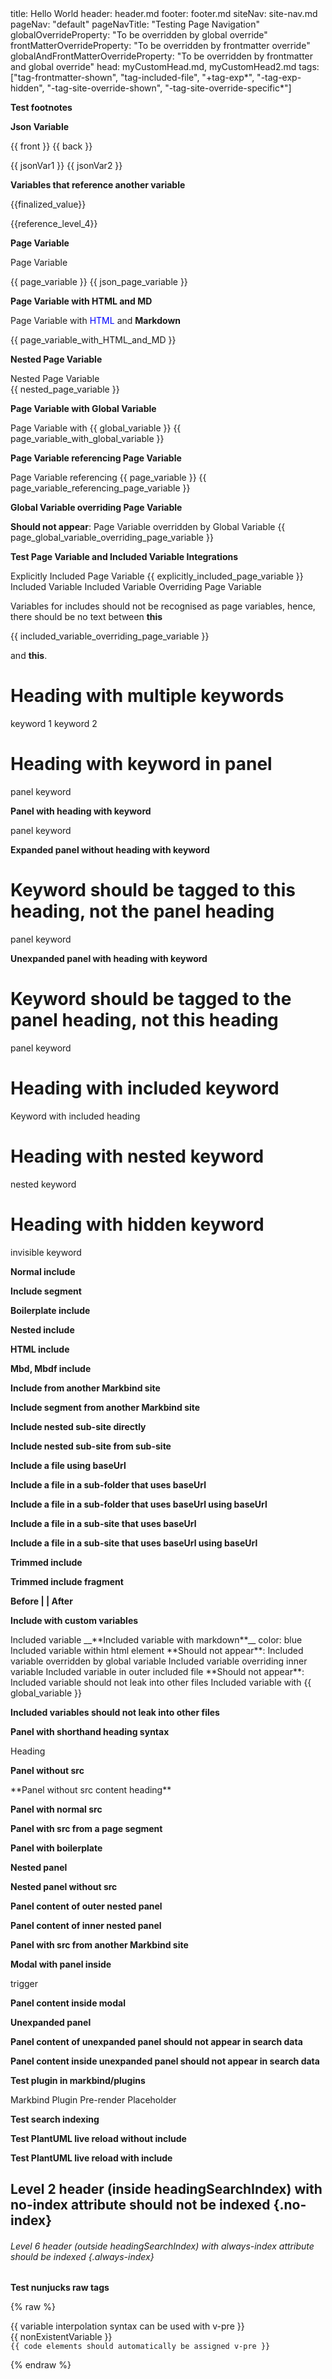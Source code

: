 <frontmatter>
title: Hello World
header: header.md
footer: footer.md
siteNav: site-nav.md
pageNav: "default"
pageNavTitle: "Testing Page Navigation"
globalOverrideProperty: "To be overridden by global override"
frontMatterOverrideProperty: "To be overridden by frontmatter override"
globalAndFrontMatterOverrideProperty: "To be overridden by frontmatter and global override"
head: myCustomHead.md, myCustomHead2.md
tags: ["tag-frontmatter-shown", "tag-included-file", "+tag-exp*", "-tag-exp-hidden", "-tag-site-override-shown", "-tag-site-override-specific*"]
</frontmatter>

<div class="website-content">

**Test footnotes**

<include src="testFootnotes.md" />

**Json Variable**

{{ front }} {{ back }}

{{ jsonVar1 }} {{ jsonVar2 }}

**Variables that reference another variable**

{{finalized_value}}

{{reference_level_4}}

**Page Variable**

<variable name="page_variable">Page Variable</variable>
<variable from="jsonPageVariable.json" />

{{ page_variable }} {{ json_page_variable }}

**Page Variable with HTML and MD**

<variable name="page_variable_with_HTML_and_MD">Page Variable with <span style="color: blue;">HTML</span> and **Markdown**</variable>

{{ page_variable_with_HTML_and_MD }}

**Nested Page Variable**

<div>
  <span>
    <variable name="nested_page_variable">Nested Page Variable</variable>
  </span>
</div>
{{ nested_page_variable }}

**Page Variable with Global Variable**

<variable name="page_variable_with_global_variable">Page Variable with {{ global_variable }}</variable>
{{ page_variable_with_global_variable }}

**Page Variable referencing Page Variable**

<variable name="page_variable_referencing_page_variable">Page Variable referencing {{ page_variable }}</variable>
{{ page_variable_referencing_page_variable }}

**Global Variable overriding Page Variable**

<variable name="page_global_variable_overriding_page_variable">**Should not appear**: Page Variable overridden by Global Variable</variable>
{{ page_global_variable_overriding_page_variable }}

**Test Page Variable and Included Variable Integrations**

<variable name="explicitly_included_page_variable">Explicitly Included Page Variable</variable>
<include src="testPageVariablesInInclude.md">
  <variable name="explicitly_included_page_variable">{{ explicitly_included_page_variable }}</variable>
  <variable name="included_variable">Included Variable</variable>
  <variable name="included_variable_overriding_page_variable">Included Variable Overriding Page Variable</variable>
</include>

Variables for includes should not be recognised as page variables, hence, there should be no text between **this**

{{ included_variable_overriding_page_variable }}

and **this**.

# Heading with multiple keywords
<span class="keyword">keyword 1</span>
<span class="keyword">keyword 2</span>

# Heading with keyword in panel
<panel header="Panel with keyword" expanded>
  <span class="keyword">panel keyword</span>
</panel>

**Panel with heading with keyword**

<panel header="# Panel with heading" expanded>
  <span class="keyword">panel keyword</span>
</panel>

**Expanded panel without heading with keyword**

<panel header="# Panel without heading with keyword" expanded>

  # Keyword should be tagged to this heading, not the panel heading
  <span class="keyword">panel keyword</span>
</panel>

**Unexpanded panel with heading with keyword**
<panel header="# Panel with heading with keyword">

  # Keyword should be tagged to the panel heading, not this heading
  <span class="keyword">panel keyword</span>
</panel>

# Heading with included keyword
<include src="testKeyword.md" />

<include src="testKeywordHeading.md" />
<span class="keyword">Keyword with included heading</span>

# Heading with nested keyword
<div>
  <div>
    <div>
      <span class="keyword">nested keyword</span>
    </div>
  </div>
</div>

# Heading with hidden keyword
<span class="keyword d-none">invisible keyword</span>

<include src="testTags.md" />

**Normal include**

<include src="requirements/EstablishingRequirements.md" />

**Include segment**

<include src="requirements/EstablishingRequirements.md#preview" />

**Boilerplate include**

<include src="requirements/boilerTest.md" name="Boilerplate Referencing" boilerplate />

<include src="requirements/notInside.md" name="Referencing specified path in boilerplate" boilerplate="folder/inside.md"/>

**Nested include**

<include src="requirements/nestedInclude.md" />

**HTML include**

<include src="testInclude.html" />

**Mbd, Mbdf include**

<include src="testIncludeMbd.mbd" />
<include src="testIncludeMbdf.mbdf" />

**Include from another Markbind site**

<include src="sub_site/index.md" />
<include src="sub_site/testReuse.md" />

**Include segment from another Markbind site**

<include src="sub_site/testReuse.md#imageTest" />

**Include nested sub-site directly**

<box>
<include src="sub_site/nested_sub_site/index.md" />
</box>

**Include nested sub-site from sub-site**

<box>
<include src="sub_site/testSubsiteAndNestedSubsiteBaseUrl.md" />
</box>

**Include a file using baseUrl**
<include src="{{baseUrl}}/requirements/SpecifyingRequirements.md#preview" />
<panel src="{{baseUrl}}/requirements/SpecifyingRequirements.md#preview" header="**same test with panels**" type="minimal" />

**Include a file in a sub-folder that uses baseUrl**
<include src="requirements/testBaseUrlInIncludeSrc.md" />
<panel src="requirements/testBaseUrlInIncludeSrc.md" header="**same test with panels**" type="minimal" />

**Include a file in a sub-folder that uses baseUrl using baseUrl**
<include src="{{baseUrl}}/requirements/testBaseUrlInIncludeSrc.md" />
<panel src="{{baseUrl}}/requirements/testBaseUrlInIncludeSrc.md" header="**same test with panels**" type="minimal" />

**Include a file in a sub-site that uses baseUrl**
<include src="sub_site/testBaseUrlInIncludeSrcSubSite.md" />
<panel src="sub_site/testBaseUrlInIncludeSrcSubSite.md" header="**same test with panels**" type="minimal" />

**Include a file in a sub-site that uses baseUrl using baseUrl**
<include src="{{baseUrl}}/sub_site/testBaseUrlInIncludeSrcSubSite.md" />
<panel src="{{baseUrl}}/sub_site/testBaseUrlInIncludeSrcSubSite.md" header="**same test with panels**" type="minimal" />

**Trimmed include** 

**<include src="testTrimInclude.md" trim inline />**

**Trimmed include fragment**

**Before | <include src="testTrimIncludeFragment.mbdf#fragment" trim inline /> | After**

**Include with custom variables**

<include src="testIncludeVariables.md" var-included_variable_as_include_attribute="Included variable as include attribute">
  <variable name="included_variable">Included variable</variable>
  <variable name="included_variable_with_markdown">__**Included variable with markdown**__</variable>
  <variable name="included_variable_as_attribute">color: blue</variable>
  <variable name="included_variable_as_html_element"><span>Included variable within html element</span></variable>
  <variable name="global_variable_overriding_included_variable">**Should not appear**: Included variable overridden by global variable</variable>
  <variable name="included_variable_inner_overridden">Included variable overriding inner variable</variable>
  <variable name="included_variable_in_outer_included_file">Included variable in outer included file</variable>
  <variable name="included_variable_should_not_leak">**Should not appear**: Included variable should not leak into other files</variable>
  <variable name="included_variable_with_global_variable">Included variable with {{ global_variable }}</variable>
</include>

**Included variables should not leak into other files**

<include src="testIncludeVariableLeak.md" />

**Panel with shorthand heading syntax**

<panel>
    <span heading>
        Heading
    </span>
</panel>

**Panel without src**

<panel header="## Panel without src header" expanded>
<markdown>
**Panel without src content heading**
</markdown> 
</panel>

**Panel with normal src**

<panel header="## Panel with normal src header" src="testPanels/PanelNormalSource.md" expanded>
</panel>    

**Panel with src from a page segment**

<panel header="## Panel with src from a page segment header" src="testPanels/PanelSourceContainsSegment.md#segment" expanded>
</panel>

**Panel with boilerplate**

<panel header="## Boilerplate referencing" src="testPanels/boilerTestPanel.md"  boilerplate expanded>
</panel>

<panel header="## Referencing specified path in boilerplate" src="testPanels/notInside.md" boilerplate="folder/panelBoilerplate.md" expanded>
</panel>

**Nested panel**

<panel header="## Outer nested panel" src="testPanels/NestedPanel.md" expanded>
</panel>

**Nested panel without src**

<panel header="## Outer nested panel without src" expanded>

  **Panel content of outer nested panel**

  <panel header="## Inner panel header without src" expanded>
  
  **Panel content of inner nested panel**

  </panel>
</panel>

**Panel with src from another Markbind site**

<panel header="## Panel with src from another Markbind site header" src="sub_site/index.md" expanded>
</panel>
<panel header="## Panel with src from another Markbind site header" src="sub_site/testReuse.md" expanded>
</panel>
</div>

**Modal with panel inside**

<trigger for="modal-with-panel">trigger</trigger>

<modal header="modal title with panel inside" id="modal-with-panel">
  <panel header="## Panel inside modal" expanded>
  
  **Panel content inside modal**

  </panel>
</modal>

**Unexpanded panel**

<panel header="## Unexpanded panel header">

  **Panel content of unexpanded panel should not appear in search data**

  <panel header="## Panel header inside unexpanded panel should not appear in search data" expanded>
  
  **Panel content inside unexpanded panel should not appear in search data**

  </panel>
</panel>

**Test plugin in markbind/plugins**

<div id="test-markbind-plugin">
  Markbind Plugin Pre-render Placeholder
</div>

**Test search indexing**

**Test PlantUML live reload without include**
<puml src="diagrams/activity.puml" alt="activity diagram" />

**Test PlantUML live reload with include**
<include src="testPlantUML.md" />

## Level 2 header (inside headingSearchIndex) with no-index attribute should not be indexed {.no-index}

###### Level 6 header (outside headingSearchIndex) with always-index attribute should be indexed {.always-index}

**Test nunjucks raw tags**

{% raw %}

<div v-pre>{{ variable interpolation syntax can be used with v-pre }}</div>
<div v-pre>{{ nonExistentVariable }}</div>
<code>{{ code elements should automatically be assigned v-pre }}</code>

{% endraw %}
